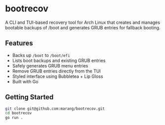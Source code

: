 # bootrecov

A CLI and TUI-based recovery tool for Arch Linux that creates and manages bootable backups of /boot and generates GRUB entries for fallback booting.

## Features

- Backs up `/boot` to `/boot/efi`
- Lists boot backups and existing GRUB entries
- Safely generates GRUB menu entries
- Remove GRUB entries directly from the TUI
- Styled interface using Bubbletea + Lip Gloss
- Built with Go

## Getting Started

```bash
git clone git@github.com:marang/bootrecov.git
cd bootrecov
go run .
```
